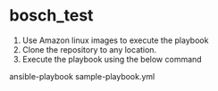 # bosch_test

1) Use Amazon linux images to execute the playbook
2) Clone the repository to any location.
3) Execute the playbook using the below command

 ansible-playbook sample-playbook.yml
